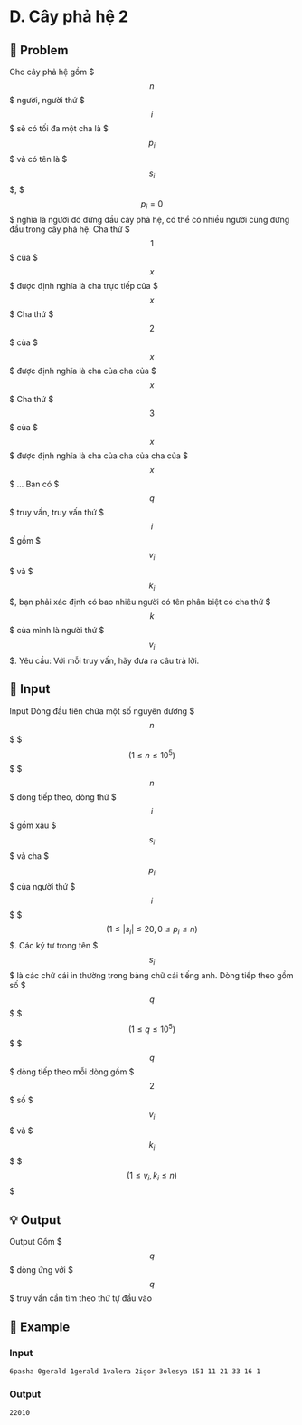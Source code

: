 # D. Cây phả hệ 2

## 📖 Problem

Cho cây phả hệ gồm $$$n$$$ người, người thứ $$$i$$$ sẽ có tối đa một cha là $$$p_i$$$ và có tên là $$$s_i$$$, $$$p_i=0$$$ nghĩa là người đó đứng đầu cây phả hệ, có thể có nhiều người cùng đứng đầu trong cây phả hệ.
Cha thứ $$$1$$$ của $$$x$$$ được định nghĩa là cha trực tiếp của $$$x$$$
Cha thứ $$$2$$$ của $$$x$$$ được định nghĩa là cha của cha của $$$x$$$
Cha thứ $$$3$$$ của $$$x$$$ được định nghĩa là cha của cha của cha của $$$x$$$
...
Bạn có $$$q$$$ truy vấn, truy vấn thứ $$$i$$$ gồm $$$v_i$$$ và $$$k_i$$$, bạn phải xác định có bao nhiêu người có tên phân biệt có cha thứ $$$k$$$ của mình là người thứ $$$v_i$$$.
Yêu cầu:
Với mỗi truy vấn, hãy đưa ra câu trả lời.


## 🧩 Input

Input
Dòng đầu tiên chứa một số nguyên dương $$$n$$$ $$$(1\leq n\leq 10 ^ 5)$$$
$$$n$$$ dòng tiếp theo, dòng thứ $$$i$$$ gồm xâu $$$s_i$$$ và cha $$$p_i$$$ của người thứ $$$i$$$ $$$(1\leq |s_i|\leq 20, 0\leq p_i\leq n)$$$. Các ký tự trong tên $$$s_i$$$ là các chữ cái in thường trong bảng chữ cái tiếng anh.
Dòng tiếp theo gồm số $$$q$$$ $$$(1\leq q\leq 10 ^ 5)$$$
$$$q$$$ dòng tiếp theo mỗi dòng gồm $$$2$$$ số $$$v_i$$$ và $$$k_i$$$ $$$(1\leq v_i, k_i\leq n)$$$


## 💡 Output

Output
Gồm $$$q$$$ dòng ứng với $$$q$$$ truy vấn cần tìm theo thứ tự đầu vào


## 🧠 Example

### Input

```text
6pasha 0gerald 1gerald 1valera 2igor 3olesya 151 11 21 33 16 1
```

### Output

```text
22010
```


